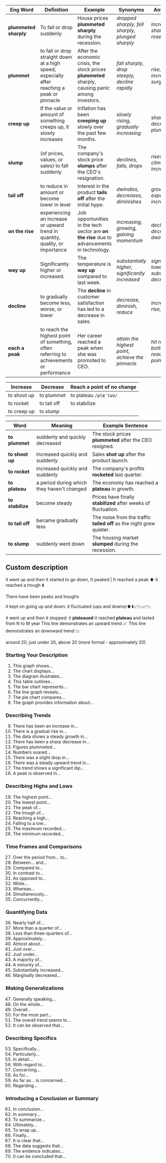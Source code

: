 
| **Eng Word**                        | **Definition**                                                                                                                       | **Example**                                                                                       | **Synonyms**                                                     | **Antonyms**                                   |
| ----------------------------------- | ------------------------------------------------------------------------------------------------------------------------------------ | ------------------------------------------------------------------------------------------------- | ---------------------------------------------------------------- | ---------------------------------------------- |
| **plummeted sharply**               | To fall or drop suddenly                                                                                                             | House prices **plummeted sharply** during the recession.                                          | _dropped sharply, fell sharply, plunged sharply_                 | _increased sharply, rose sharply_              |
| **plummet**                         | to fall or drop straight down at a high speed, especially after reaching a peak or pinnacle                                          | After the economic crisis, the stock prices **plummeted** sharply, causing panic among investors. | _fall sharply, drop steeply, decline rapidly_                    | _rise, increase, surge_                        |
| **creep up**                        | If the value or amount of something creeps up, it slowly increases                                                                   | Inflation has been **creeping up** slowly over the past few months.                               | _slowly rising, gradually increasing_                            | _sharply decreasing, plummeting_               |
| **slump**                           | (of prices, values, or sales) to fall suddenly                                                                                       | The company's stock price **slumps** after the CEO's resignation.                                 | _declines, falls, drops_                                         | _rises, climbs, increases_                     |
| **tail off**                        | to reduce in amount or become lower in level                                                                                         | Interest in the product **tails off** after the initial hype.                                     | _dwindles, decreases, diminishes_                                | _grows, expands, increases_                    |
| **on the rise**                     | experiencing an increase or upward trend in quantity, quality, or importance                                                         | Job opportunities in the tech sector are **on the rise** due to advancements in technology.       | _increasing, growing, gaining momentum_                          | _declining, decreasing, dwindling_             |
| **way up**                          | Significantly higher or increased.                                                                                                   | The temperature is **way up** compared to last week.                                              | _substantially higher, significantly increased_                  | _significantly lower, substantially decreased_ |
| **decline**                         | to gradually become less, worse, or lower                                                                                            | The **decline** in customer satisfaction has led to a decrease in sales.                          | _decrease, diminish, reduce_                                     | _increase, rise, growth_                       |
| **each a peak**                     | to reach the highest point of something, often referring to achievements or performance                                              | Her career reached a peak when she was promoted to CEO.                                           | _attain the highest point, achieve the pinnacle_                 | _hit rock bottom, reach a low point_           |

| Increase    | Decrease    | Reach a point of no change |
| ----------- | ----------- | -------------------------- |
| to shoot up | to plummet  | to plateau `/plæˈtəʊ/`     |
| to rocket   | to tail off | to stabilize               |
| to creep up | to slump    |                            |

| Word             | Meaning                                    | Example Sentence                                                     |
| ---------------- | ------------------------------------------ | -------------------------------------------------------------------- |
| **to plummet**   | suddenly and quickly decreased             | The stock prices **plummeted** after the CEO resigned.               |
| **to shoot up**  | increased quickly and suddenly             | Sales **shot up** after the product launch.                          |
| **to rocket**    | increased quickly and suddenly             | The company's profits **rocketed** last quarter.                     |
| **to plateau**   | a period during which they haven't changed | The economy has reached a **plateau** in growth.                     |
| **to stabilize** | become steady                              | Prices have finally **stabilized** after weeks of fluctuation.       |
| **to tail off**  | became gradually less                      | The noise from the traffic **tailed off** as the night grew quieter. |
| **to slump**     | suddenly went down                         | The housing market **slumped** during the recession.                 |

## Custom description

it went up and then it started to go down,
It peaked | It reached a peak ⬆️
it reached a trough ⬇️

There have been peaks and troughs

it kept on going up and down:
it fluctuated (ups and downs)⬆️⬇️📈📉📈📉

it went up and then it stopped:
it **plateaued**
it reached **plateau** and lasted from N to M year
This line demonstrates an upward trend 📈
This line demonstrates an downward trend 📉


around 20, just under 20, above 20 (more formal - approximately 20)


### Starting Your Description
1. This graph shows...
2. The chart displays...
3. The diagram illustrates...
4. This table outlines...
5. The bar chart represents...
6. The line graph reveals...
7. The pie chart compares...
8. The graph provides information about...

### Describing Trends
9. There has been an increase in...
10. There is a gradual rise in...
11. The data shows a steady growth in...
12. There has been a sharp decrease in...
13. Figures plummeted...
14. Numbers soared...
15. There was a slight drop in...
16. There was a steady upward trend in...
17. The trend shows a significant dip...
18. A peak is observed in...

### Describing Highs and Lows
19. The highest point...
20. The lowest point...
21. The peak of...
22. The trough of...
23. Reaching a high...
24. Falling to a low...
25. The maximum recorded...
26. The minimum recorded...

### Time Frames and Comparisons
27. Over the period from... to...
28. Between... and...
29. Compared to...
30. In contrast to...
31. As opposed to...
32. While...
33. Whereas...
34. Simultaneously...
35. Concurrently...

### Quantifying Data
36. Nearly half of...
37. More than a quarter of...
38. Less than three-quarters of...
39. Approximately...
40. Almost about...
41. Just over...
42. Just under...
43. A majority of...
44. A minority of...
45. Substantially increased...
46. Marginally decreased...

### Making Generalizations
47. Generally speaking...
48. On the whole...
49. Overall...
50. For the most part...
51. The overall trend seems to...
52. It can be observed that...

### Describing Specifics
53. Specifically...
54. Particularly...
55. In detail...
56. With regard to...
57. Concerning...
58. As for...
59. As far as... is concerned...
60. Regarding...

### Introducing a Conclusion or Summary
61. In conclusion...
62. In summary...
63. To summarize...
64. Ultimately...
65. To wrap up...
66. Finally...
67. It is clear that...
68. The data suggests that...
69. The evidence indicates...
70. It can be concluded that...